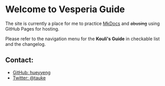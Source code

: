 # Welcome to Vesperia Guide

The site is currently a place for me to practice [MkDocs](https://www.mkdocs.org) and ~~abusing~~ using GitHub Pages for hosting.

Please refer to the navigation menu for the __Kouli's Guide__ in checkable list and the changelog.

## Contact:

- [GitHub: hueyyeng](https://github.com/hueyyeng)
- [Twitter: @tauke](https://twitter.com/tauke)
